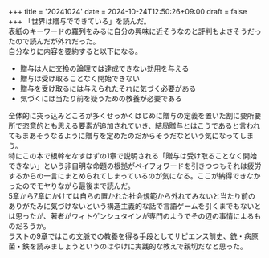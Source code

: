 +++
title = '20241024'
date = 2024-10-24T12:50:26+09:00
draft = false
+++
「世界は贈与でできている」を読んだ。  
表紙のキーワードの羅列をみるに自分の興味に近そうなのと評判もよさそうだったので読んだが外れだった。  
自分なりに内容を要約すると以下になる。  
- 贈与は人に交換の論理では達成できない効用を与える
- 贈与は受け取ることなく開始できない
- 贈与を受け取るには与えられたそれに気づく必要がある
- 気づくには当たり前を疑うための教養が必要である

全体的に突っ込みどころが多くせっかくはじめに贈与の定義を置いた割に要所要所で恣意的とも思える要素が追加されていき、結局贈与とはこうであると言われてもまあそうなるように贈与を定めたのだからそうだなという気になってしまう。  
特にこの本で根幹をなすはずの1章で説明される「贈与は受け取ることなく開始できない」という非自明な命題の根拠がペイフォワードを引きつつもそれは疲労するからの一言にまとめられてしまっているのが気になる。ここが納得できなかったのでモヤりながら最後まで読んだ。  
5章から7章にかけては自らの置かれた社会規範から外れてみないと当たり前のありがたみに気づけないという構造主義的な話で言語ゲームを引くまでもないとは思ったが、著者がウィトゲンシュタインが専門のようでその辺の事情によるものだろうか。  
ラストの9章ではこの文脈での教養を得る手段としてサピエンス前史、銃・病原菌・鉄を読みましょうというのはやけに実践的な教えで親切だなと思った。